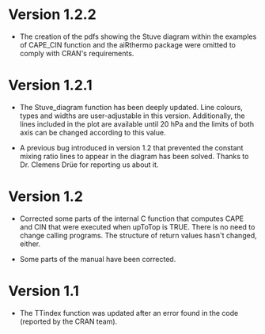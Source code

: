 # Version 1.2.2

* The creation of the pdfs showing the Stuve diagram within the examples of CAPE_CIN function and the aiRthermo package were omitted to comply with CRAN's requirements.

# Version 1.2.1

* The Stuve_diagram function has been deeply updated. Line colours, types and widths are user-adjustable in this version. Additionally, the lines included in the plot are available until 20 hPa and the limits of both axis can be changed according to this value. 

* A previous bug introduced in version 1.2 that prevented the constant mixing ratio lines to appear in the diagram has been solved. Thanks to Dr. Clemens Drüe for reporting us about it. 

# Version 1.2

* Corrected some parts of the internal C function that computes CAPE and CIN that were executed when upToTop is TRUE. There is no need to change calling programs. The structure of return values hasn't changed, either.

* Some parts of the manual have been corrected.

# Version 1.1

* The TTindex function was updated after an error found in the code (reported by the CRAN team).